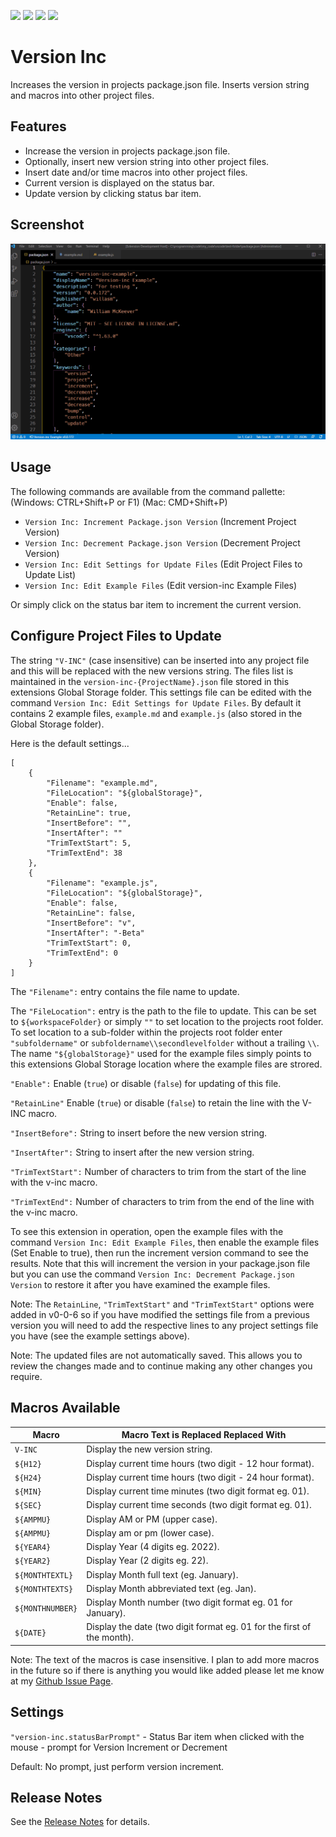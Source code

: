 ![](https://vsmarketplacebadge.apphb.com/version-short/willasm.version-inc.svg)
![](https://vsmarketplacebadge.apphb.com/installs-short/willasm.version-inc.svg)
![](https://vsmarketplacebadge.apphb.com/downloads-short/willasm.version-inc.svg)
![](https://vsmarketplacebadge.apphb.com/rating/willasm.version-inc.svg)

# Version Inc
Increases the version in projects package.json file.
Inserts version string and macros into other project files.


## Features
- Increase the version in projects package.json file.
- Optionally, insert new version string into other project files.
- Insert date and/or time macros into other project files.
- Current version is displayed on the status bar.
- Update version by clicking status bar item.


## Screenshot
![Example Screenshot](./images/version-inc-demo.gif)


## Usage
The following commands are available from the command pallette: (Windows: CTRL+Shift+P or F1) (Mac: CMD+Shift+P)
- `Version Inc: Increment Package.json Version` (Increment Project Version)
- `Version Inc: Decrement Package.json Version` (Decrement Project Version)
- `Version Inc: Edit Settings for Update Files` (Edit Project Files to Update List)
- `Version Inc: Edit Example Files` (Edit version-inc Example Files)

Or simply click on the status bar item to increment the current version.

## Configure Project Files to Update
The string `"V-INC"` (case insensitive) can be inserted into any project file and this will be replaced with the new versions string. The files list is maintained in the `version-inc-{ProjectName}.json` file stored in this extensions Global Storage folder. This settings file can be edited with the command `Version Inc: Edit Settings for Update Files`. By default it contains 2 example files, `example.md` and `example.js` (also stored in the Global Storage folder).

Here is the default settings...

```
[
	{
		"Filename": "example.md",
		"FileLocation": "${globalStorage}",
		"Enable": false,
		"RetainLine": true,
		"InsertBefore": "",
		"InsertAfter": ""
		"TrimTextStart": 5,
		"TrimTextEnd": 38
	},
	{
		"Filename": "example.js",
		"FileLocation": "${globalStorage}",
		"Enable": false,
		"RetainLine": false,
		"InsertBefore": "v",
		"InsertAfter": "-Beta"
		"TrimTextStart": 0,
		"TrimTextEnd": 0
	}
]
```
The `"Filename":` entry contains the file name to update.

The `"FileLocation":` entry is the path to the file to update. This can be set to `${workspaceFolder}` or simply `""` to set location to the projects root folder. To set location to a sub-folder within the projects root folder enter `"subfoldername"` or `subfoldername\\secondlevelfolder` without a trailing `\\`. The name `"${globalStorage}"` used for the example files simply points to this extensions Global Storage location where the example files are strored.

`"Enable":` Enable (`true`) or disable (`false`) for updating of this file.

`"RetainLine"` Enable (`true`) or disable (`false`) to retain the line with the V-INC macro.

`"InsertBefore":` String to insert before the new version string.

`"InsertAfter":` String to insert after the new version string.

`"TrimTextStart":` Number of characters to trim from the start of the line with the v-inc macro.

`"TrimTextEnd":` Number of characters to trim from the end of the line with the v-inc macro.


To see this extension in operation, open the example files with the command `Version Inc: Edit Example Files`, then enable the example files (Set Enable to true), then run the increment version command to see the results. Note that this will increment the version in your package.json file but you can use the command `Version Inc: Decrement Package.json Version` to restore it after you have examined the example files.

Note: The `RetainLine`, `"TrimTextStart"` and `"TrimTextStart"` options were added in v0-0-6 so if you have modified the settings file from a previous version you will need to add the respective lines to any project settings file you have (see the example settings above).

Note: The updated files are not automatically saved. This allows you to review the changes made and to continue making any other changes you require.


## Macros Available
| Macro                 | Macro Text is Replaced Replaced With                                     |
| --------------------- | ------------------------------------------------------------------------ |
| `V-INC`               | Display the new version string.                                          |
| `${H12}`              | Display current time hours (two digit - 12 hour format).                 |
| `${H24}`              | Display current time hours (two digit - 24 hour format).                 |
| `${MIN}`              | Display current time minutes (two digit format eg. 01).                  |
| `${SEC}`              | Display current time seconds (two digit format eg. 01).                  |
| `${AMPMU}`            | Display AM or PM (upper case).                                           |
| `${AMPMU}`            | Display am or pm (lower case).                                           |
| `${YEAR4}`            | Display Year (4 digits eg. 2022).                                        |
| `${YEAR2}`            | Display Year (2 digits eg. 22).                                          |
| `${MONTHTEXTL}`       | Display Month full text (eg. January).                                   |
| `${MONTHTEXTS}`       | Display Month abbreviated text (eg. Jan).                                |
| `${MONTHNUMBER}`      | Display Month number (two digit format eg. 01 for January).              |
| `${DATE}`             | Display the date (two digit format eg. 01 for the first of the month).   |

Note: The text of the macros is case insensitive. I plan to add more macros in the future so if there is anything you would like added please let me know at my [Github Issue Page](https://github.com/willasm/version-inc/issues).

## Settings

`"version-inc.statusBarPrompt"` - Status Bar item when clicked with the mouse - prompt for Version Increment or Decrement

Default: No prompt, just perform version increment.


## Release Notes
See the [Release Notes](RELEASE.md) for details.


